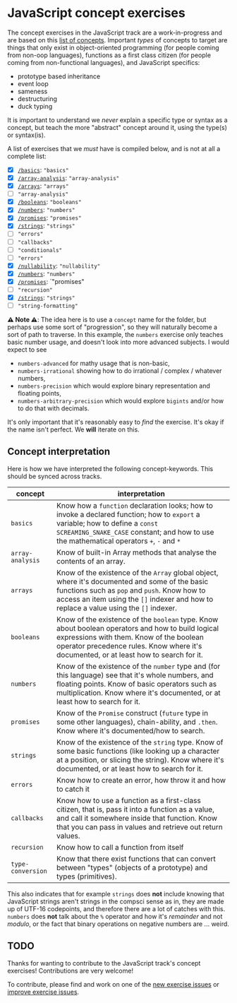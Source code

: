 # JavaScript concept exercises

The concept exercises in the JavaScript track are a work-in-progress and are based on this [list of concepts][reference-shared]. Important _types_ of concepts to target are things that only exist in object-oriented programming (for people coming from non-oop languages), functions as a first class citizen (for people coming from non-functional languages), and JavaScript specifics:

- prototype based inheritance
- event loop
- sameness
- destructuring
- duck typing

It is important to understand we _never_ explain a specific type or syntax as a concept, but teach the more "abstract" concept around it, using the type(s) or syntax(is).

A list of exercises that we _must_ have is compiled below, and is not at all a complete list:

- [x] [`/basics`][concept-basics]: `"basics"`
- [x] [`/array-analysis`][concept-array-analysis]: `"array-analysis"`
- [x] [`/arrays`][concept-arrays]: `"arrays"`
- [ ] `"array-analysis"`
- [x] [`/booleans`][concept-booleans]: `"booleans"`
- [x] [`/numbers`][concept-numbers]: `"numbers"`
- [x] [`/promises`][concept-promises]: `"promises"`
- [x] [`/strings`][concept-strings]: `"strings"`
- [ ] `"errors"`
- [ ] `"callbacks"`
- [ ] `"conditionals"`
- [ ] `"errors"`
- [x] [`/nullability`][concept-nullability]: `"nullability"`
- [x] [`/numbers`][concept-numbers]: `"numbers"`
- [x] [`/promises`][concept-promises]: `"promises"
- [ ] `"recursion"`
- [x] [`/strings`][concept-strings]: `"strings"`
- [ ] `"string-formatting"`

**⚠ Note ⚠**: The idea here is to use a `concept` name for the folder, but perhaps use some sort of "progression", so they will naturally become a sort of path to traverse. In this example, the `numbers` exercise only teaches basic number usage, and doesn't look into more advanced subjects. I would expect to see

- `numbers-advanced` for mathy usage that is non-basic,
- `numbers-irrational` showing how to do irrational / complex / whatever numbers,
- `numbers-precision` which would explore binary representation and floating points,
- `numbers-arbitrary-precision` which would explore `bigints` and/or how to do that with decimals.

It's only important that it's reasonably easy to _find_ the exercise. It's okay if the name isn't perfect. We **will** iterate on this.

## Concept interpretation

Here is how we have interpreted the following concept-keywords. This should be synced across tracks.

| concept           | interpretation                                                                                                                                                                                                                           |
| ----------------- | ---------------------------------------------------------------------------------------------------------------------------------------------------------------------------------------------------------------------------------------- |
| `basics`          | Know how a `function` declaration looks; how to invoke a declared function; how to `export` a variable; how to define a `const SCREAMING_SNAKE_CASE` constant; and how to use the mathematical operators `+`, `-` and `*`                |
| `array-analysis`  | Know of built-in Array methods that analyse the contents of an array.                                                                                                                                                                    |
| `arrays`          | Know of the existence of the `Array` global object, where it's documented and some of the basic functions such as `pop` and `push`. Know how to access an item using the `[]` indexer and how to replace a value using the `[]` indexer. |
| `booleans`        | Know of the existence of the `boolean` type. Know about boolean operators and how to build logical expressions with them. Know of the boolean operator precedence rules. Know where it's documented, or at least how to search for it.   |
| `numbers`         | Know of the existence of the `number` type and (for this language) see that it's whole numbers, and floating points. Know of basic operators such as multiplication. Know where it's documented, or at least how to search for it.       |
| `promises`        | Know of the `Promise` construct (`future` type in some other languages), chain-ability, and `.then`. Know where it's documented/how to search.                                                                                           |
| `strings`         | Know of the existence of the `string` type. Know of some basic functions (like looking up a character at a position, or slicing the string). Know where it's documented, or at least how to search for it.                               |
| `errors`          | Know how to create an error, how throw it and how to catch it                                                                                                                                                                            |
| `callbacks`       | Know how to use a function as a first-class citizen, that is, pass it into a function as a value, and call it somewhere inside that function. Know that you can pass in values and retrieve out return values.                           |
| `recursion`       | Know how to call a function from itself                                                                                                                                                                                                  |
| `type-conversion` | Know that there exist functions that can convert between "types" (objects of a prototype) and types (primitives).                                                                                                                        |

This also indicates that for example `strings` does **not** include knowing that JavaScript strings aren't strings in the compsci sense as in, they are made up of UTF-16 codepoints, and therefore there are a lot of catches with this. `numbers` does **not** talk about the `%` operator and how it's _remainder_ and not _modulo_, or the fact that binary operations on negative numbers are ... weird.

## TODO

Thanks for wanting to contribute to the JavaScript track's concept exercises! Contributions are very welcome!

To contribute, please find and work on one of the [new exercise issues][issues-new-exercise] or [improve exercise issues][issues-improve-exercise].

[reference-shared]: ../../reference/README.md
[concept-basics]: ./basics
[concept-array-analysis]: ./array-analysis
[concept-arrays]: ./arrays
[concept-booleans]: ./booleans
[concept-nullability]: ./nullability
[concept-numbers]: ./numbers
[concept-promises]: ./promises
[concept-strings]: ./strings
[issues-new-exercise]: https://github.com/exercism/v3/issues?utf8=%E2%9C%93&q=is%3Aopen+label%3Atrack%2Fjavascript+label%3Atype%2Fnew-exercise+label%3Astatus%2Fhelp-wanted
[issues-improve-exercise]: https://github.com/exercism/v3/issues?utf8=%E2%9C%93&q=is%3Aopen+label%3Atrack%2Fjavascript+label%3Atype%2Fimprove-exercise+label%3Astatus%2Fhelp-wanted
